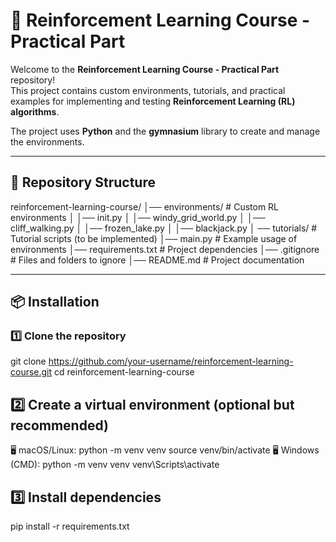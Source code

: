 # 🚀 Reinforcement Learning Course - Practical Part

Welcome to the **Reinforcement Learning Course - Practical Part** repository!  
This project contains custom environments, tutorials, and practical examples for implementing and testing **Reinforcement Learning (RL) algorithms**.  

The project uses **Python** and the **gymnasium** library to create and manage the environments.

---

## 📂 Repository Structure

reinforcement-learning-course/
│── environments/ # Custom RL environments │
    │── init.py │
    │── windy_grid_world.py │
    │── cliff_walking.py │
    │── frozen_lake.py │
    │── blackjack.py │
── tutorials/ # Tutorial scripts (to be implemented) 
│── main.py # Example usage of environments 
│── requirements.txt # Project dependencies 
│── .gitignore # Files and folders to ignore 
│── README.md # Project documentation


---

## 📦 Installation

### 1️⃣ Clone the repository

git clone https://github.com/your-username/reinforcement-learning-course.git
cd reinforcement-learning-course

## ️2️⃣ Create a virtual environment (optional but recommended)
🖥️ macOS/Linux:
python -m venv venv
source venv/bin/activate
🖥️ Windows (CMD):
python -m venv venv
venv\Scripts\activate

## 3️⃣ Install dependencies
pip install -r requirements.txt

